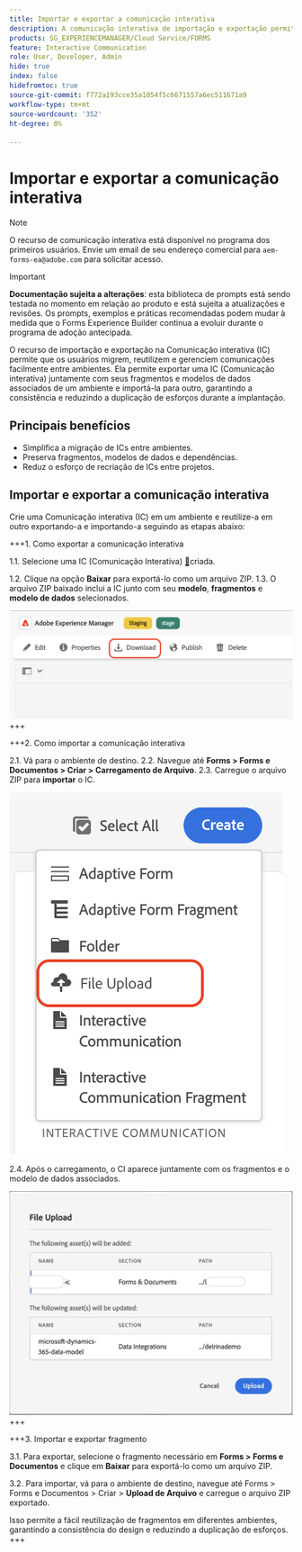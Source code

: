 ```yaml
---
title: Importar e exportar a comunicação interativa
description: A comunicação interativa de importação e exportação permite que os usuários migrem, reutilizem e gerenciem comunicações facilmente entre ambientes.
products: SG_EXPERIENCEMANAGER/Cloud Service/FORMS
feature: Interactive Communication
role: User, Developer, Admin
hide: true
index: false
hidefromtoc: true
source-git-commit: f772a193cce35a1054f5c6671557a6ec511671a9
workflow-type: tm+mt
source-wordcount: '352'
ht-degree: 0%

---
```



# Importar e exportar a comunicação interativa

>[!NOTE]
>
> O recurso de comunicação interativa está disponível no programa dos primeiros usuários. Envie um email de seu endereço comercial para `aem-forms-ea@adobe.com` para solicitar acesso.

>[!IMPORTANT]
>
> **Documentação sujeita a alterações**: esta biblioteca de prompts está sendo testada no momento em relação ao produto e está sujeita a atualizações e revisões. Os prompts, exemplos e práticas recomendadas podem mudar à medida que o Forms Experience Builder continua a evoluir durante o programa de adoção antecipada.

O recurso de importação e exportação na Comunicação interativa (IC) permite que os usuários migrem, reutilizem e gerenciem comunicações facilmente entre ambientes. Ela permite exportar uma IC (Comunicação interativa) juntamente com seus fragmentos e modelos de dados associados de um ambiente e importá-la para outro, garantindo a consistência e reduzindo a duplicação de esforços durante a implantação.

## Principais benefícios

- Simplifica a migração de ICs entre ambientes.
- Preserva fragmentos, modelos de dados e dependências.
- Reduz o esforço de recriação de ICs entre projetos.

## Importar e exportar a comunicação interativa

Crie uma Comunicação interativa (IC) em um ambiente e reutilize-a em outro exportando-a e importando-a seguindo as etapas abaixo:

+++&#x200B;1. Como exportar a comunicação interativa

1.1. Selecione uma IC (Comunicação Interativa) [&#128279;](https://experienceleague.adobe.com/en/docs/experience-manager-cloud-service/content/forms/interactive-communication/create-interactive-communication)criada.

1.2. Clique na opção **Baixar** para exportá-lo como um arquivo ZIP.
1.3. O arquivo ZIP baixado inclui a IC junto com seu **modelo**, **fragmentos** e **modelo de dados** selecionados.

![Localizar IC Docu](/help/forms/interactive-communication/assets/downloadic.png)
+++

+++&#x200B;2. Como importar a comunicação interativa

2.1. Vá para o ambiente de destino.
2.2. Navegue até **Forms > Forms e Documentos > Criar > Carregamento de Arquivo**.
2.3. Carregue o arquivo ZIP para **importar** o IC.

![Localizar IC Docu](/help/forms/interactive-communication/assets/uploadfile.png)

2.4. Após o carregamento, o CI aparece juntamente com os fragmentos e o modelo de dados associados.

![Localizar IC Docu](/help/forms/interactive-communication/assets/importfragment.png)
+++

+++&#x200B;3. Importar e exportar fragmento

3.1. Para exportar, selecione o fragmento necessário em **Forms > Forms e Documentos** e clique em **Baixar** para exportá-lo como um arquivo ZIP.

3.2. Para importar, vá para o ambiente de destino, navegue até Forms > Forms e Documentos > Criar > **Upload de Arquivo** e carregue o arquivo ZIP exportado.

Isso permite a fácil reutilização de fragmentos em diferentes ambientes, garantindo a consistência do design e reduzindo a duplicação de esforços.
+++

